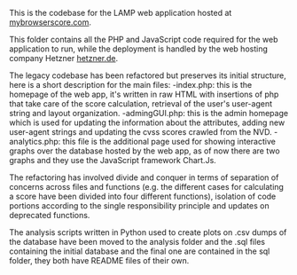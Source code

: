 This is the codebase for the LAMP web application hosted at [mybrowserscore.com](https://mybrowserscore.com).

This folder contains all the PHP and JavaScript code required for the web application to run, while the deployment is handled
by the web hosting company Hetzner [hetzner.de](https://hetzner.de).

The legacy codebase has been refactored but preserves its initial structure, here is a short description for the main files:
-index.php: this is the homepage of the web app, it's written in raw HTML with insertions of php that take care of the score
            calculation, retrieval of the user's user-agent string and layout organization.
-admingGUI.php: this is the admin homepage which is used for updating the information about the attributes, adding new 
            user-agent strings and updating the cvss scores crawled from the NVD.
-analytics.php: this file is the additional page used for showing interactive graphs over the database hosted by the web app,
            as of now there are two graphs and they use the JavaScript framework Chart.Js.

The refactoring has involved divide and conquer in terms of separation of concerns across files and functions (e.g. the different
cases for calculating a score have been divided into four different functions), isolation of code portions according to the
single responsibility principle and updates on deprecated functions.

The analysis scripts written in Python used to create plots on .csv dumps of the database have been moved to the analysis folder 
and the .sql files containing the initial database and the final one are contained in the sql folder, they both have README files of their own.
